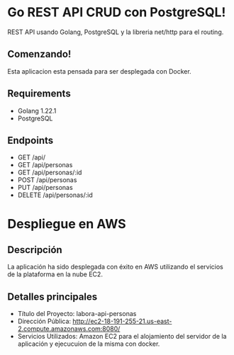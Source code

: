 # Go REST API CRUD con PostgreSQL!

REST API usando Golang, PostgreSQL y la libreria net/http para el routing.

## Comenzando!

Esta aplicacion esta pensada para ser desplegada con Docker. 

## Requirements

 - Golang 1.22.1
 - PostgreSQL

## Endpoints

 - GET /api/
 - GET /api/personas
 - GET /api/personas/:id
 - POST /api/personas
 - PUT /api/personas
 - DELETE /api/personas/:id

# Despliegue en AWS

## Descripción

La aplicación ha sido desplegada con éxito en AWS utilizando el servicios de la plataforma en la nube EC2.

## Detalles principales

  - Título del Proyecto: labora-api-personas
  - Dirección Pública: http://ec2-18-191-255-21.us-east-2.compute.amazonaws.com:8080/
  - Servicios Utilizados: Amazon EC2 para el alojamiento del servidor de la aplicación y ejecucuion de la misma con docker.





